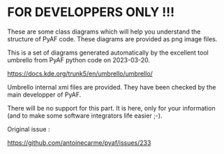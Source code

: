 # FOR DEVELOPPERS ONLY !!!

These are some class diagrams which will help you understand the structure of PyAF code. These diagrams are provided as png image files.

This is a set of diagrams generated automatically by the excellent tool umbrello from PyAF python code on 2023-03-20.

https://docs.kde.org/trunk5/en/umbrello/umbrello/

Umbrello internal xmi files are provided. They have been checked by the main developper of PyAF.

There will be no support for this part. It is here, only for your information (and to make some software integrators life easier ;-).


Original issue :

https://github.com/antoinecarme/pyaf/issues/233


